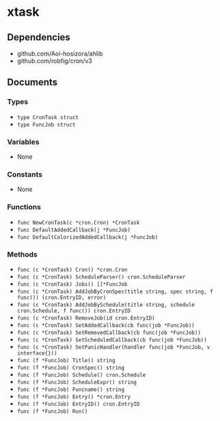 # xtask

## Dependencies

+ github.com/Aoi-hosizora/ahlib
+ github.com/robfig/cron/v3

## Documents

### Types

+ `type CronTask struct`
+ `type FuncJob struct`

### Variables

+ None

### Constants

+ None

### Functions

+ `func NewCronTask(c *cron.Cron) *CronTask`
+ `func DefaultAddedCallback(j *FuncJob)`
+ `func DefaultColorizedAddedCallback(j *FuncJob)`

### Methods

+ `func (c *CronTask) Cron() *cron.Cron`
+ `func (c *CronTask) ScheduleParser() cron.ScheduleParser`
+ `func (c *CronTask) Jobs() []*FuncJob`
+ `func (c *CronTask) AddJobByCronSpec(title string, spec string, f func()) (cron.EntryID, error)`
+ `func (c *CronTask) AddJobBySchedule(title string, schedule cron.Schedule, f func()) cron.EntryID`
+ `func (c *CronTask) RemoveJob(id cron.EntryID)`
+ `func (c *CronTask) SetAddedCallback(cb func(job *FuncJob))`
+ `func (c *CronTask) SetRemovedCallback(cb func(job *FuncJob))`
+ `func (c *CronTask) SetScheduledCallback(cb func(job *FuncJob))`
+ `func (c *CronTask) SetPanicHandler(handler func(job *FuncJob, v interface{}))`
+ `func (f *FuncJob) Title() string`
+ `func (f *FuncJob) CronSpec() string`
+ `func (f *FuncJob) Schedule() cron.Schedule`
+ `func (f *FuncJob) ScheduleExpr() string`
+ `func (f *FuncJob) Funcname() string`
+ `func (f *FuncJob) Entry() *cron.Entry`
+ `func (f *FuncJob) EntryID() cron.EntryID`
+ `func (f *FuncJob) Run()`
